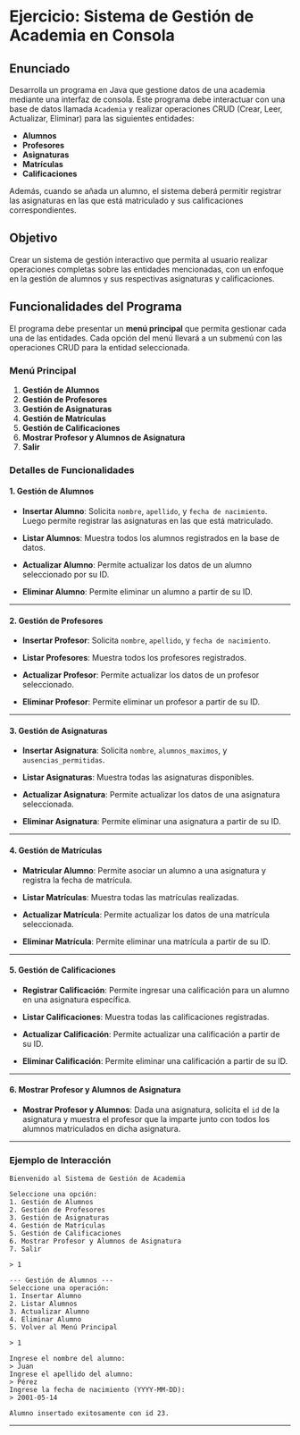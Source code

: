 
# Ejercicio: Sistema de Gestión de Academia en Consola

## Enunciado

Desarrolla un programa en Java que gestione datos de una academia mediante una interfaz de consola. Este programa debe interactuar con una base de datos llamada `Academia` y realizar operaciones CRUD (Crear, Leer, Actualizar, Eliminar) para las siguientes entidades:

- **Alumnos**
- **Profesores**
- **Asignaturas**
- **Matrículas**
- **Calificaciones**

Además, cuando se añada un alumno, el sistema deberá permitir registrar las asignaturas en las que está matriculado y sus calificaciones correspondientes.

## Objetivo

Crear un sistema de gestión interactivo que permita al usuario realizar operaciones completas sobre las entidades mencionadas, con un enfoque en la gestión de alumnos y sus respectivas asignaturas y calificaciones.

## Funcionalidades del Programa

El programa debe presentar un **menú principal** que permita gestionar cada una de las entidades. Cada opción del menú llevará a un submenú con las operaciones CRUD para la entidad seleccionada.

### Menú Principal

1. **Gestión de Alumnos**
2. **Gestión de Profesores**
3. **Gestión de Asignaturas**
4. **Gestión de Matrículas**
5. **Gestión de Calificaciones**
6. **Mostrar Profesor y Alumnos de Asignatura**
7. **Salir**

### Detalles de Funcionalidades

#### 1. Gestión de Alumnos

- **Insertar Alumno**: Solicita `nombre`, `apellido`, y `fecha de nacimiento`. Luego permite registrar las asignaturas en las que está matriculado.

- **Listar Alumnos**: Muestra todos los alumnos registrados en la base de datos.

- **Actualizar Alumno**: Permite actualizar los datos de un alumno seleccionado por su ID.

- **Eliminar Alumno**: Permite eliminar un alumno a partir de su ID.

---

#### 2. Gestión de Profesores

- **Insertar Profesor**: Solicita `nombre`, `apellido`, y `fecha de nacimiento`.

- **Listar Profesores**: Muestra todos los profesores registrados.

- **Actualizar Profesor**: Permite actualizar los datos de un profesor seleccionado.

- **Eliminar Profesor**: Permite eliminar un profesor a partir de su ID.

---

#### 3. Gestión de Asignaturas

- **Insertar Asignatura**: Solicita `nombre`, `alumnos_maximos`, y `ausencias_permitidas`.

- **Listar Asignaturas**: Muestra todas las asignaturas disponibles.

- **Actualizar Asignatura**: Permite actualizar los datos de una asignatura seleccionada.

- **Eliminar Asignatura**: Permite eliminar una asignatura a partir de su ID.

---

#### 4. Gestión de Matrículas

- **Matricular Alumno**: Permite asociar un alumno a una asignatura y registra la fecha de matrícula.

- **Listar Matrículas**: Muestra todas las matrículas realizadas.

- **Actualizar Matrícula**: Permite actualizar los datos de una matrícula seleccionada.

- **Eliminar Matrícula**: Permite eliminar una matrícula a partir de su ID.

---

#### 5. Gestión de Calificaciones

- **Registrar Calificación**: Permite ingresar una calificación para un alumno en una asignatura específica.

- **Listar Calificaciones**: Muestra todas las calificaciones registradas.

- **Actualizar Calificación**: Permite actualizar una calificación a partir de su ID.

- **Eliminar Calificación**: Permite eliminar una calificación a partir de su ID.

---

#### 6. Mostrar Profesor y Alumnos de Asignatura

- **Mostrar Profesor y Alumnos**: Dada una asignatura, solicita el `id` de la asignatura y muestra el profesor que la imparte junto con todos los alumnos matriculados en dicha asignatura.

---

### Ejemplo de Interacción

```
Bienvenido al Sistema de Gestión de Academia

Seleccione una opción:
1. Gestión de Alumnos
2. Gestión de Profesores
3. Gestión de Asignaturas
4. Gestión de Matrículas
5. Gestión de Calificaciones
6. Mostrar Profesor y Alumnos de Asignatura
7. Salir

> 1

--- Gestión de Alumnos ---
Seleccione una operación:
1. Insertar Alumno
2. Listar Alumnos
3. Actualizar Alumno
4. Eliminar Alumno
5. Volver al Menú Principal

> 1

Ingrese el nombre del alumno:
> Juan
Ingrese el apellido del alumno:
> Pérez
Ingrese la fecha de nacimiento (YYYY-MM-DD):
> 2001-05-14

Alumno insertado exitosamente con id 23.
```
---
